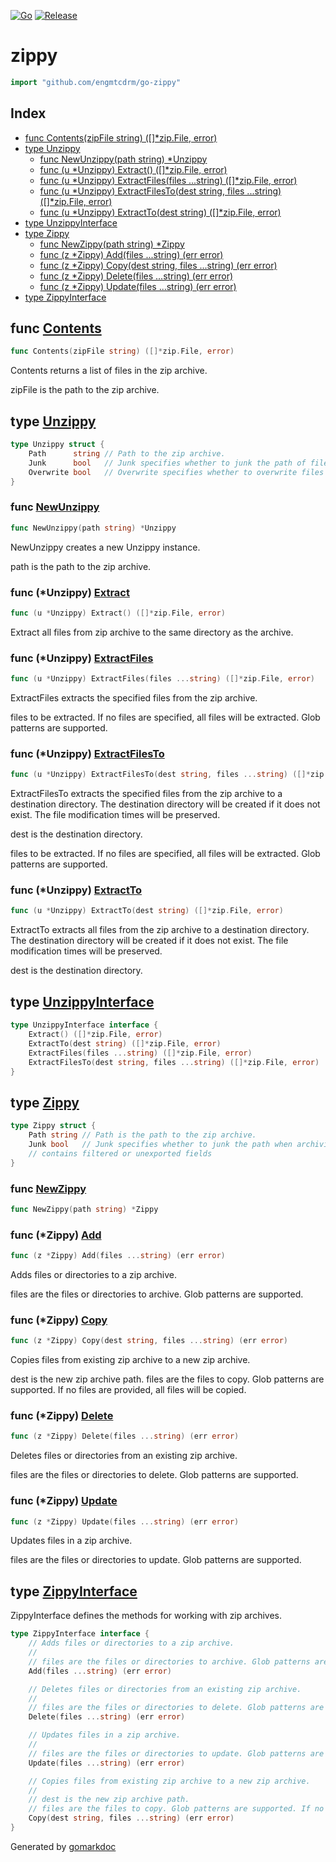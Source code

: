 <!-- Code generated by gomarkdoc. DO NOT EDIT -->

[![Go](https://github.com/engmtcdrm/go-zippy/actions/workflows/test.yml/badge.svg)](https://github.com/engmtcdrm/go-zippy/actions/workflows/test.yml)
[![Release](https://img.shields.io/github/v/release/engmtcdrm/go-zippy.svg?label=Latest%20Release)](https://github.com/engmtcdrm/go-zippy/releases/latest)

# zippy

```go
import "github.com/engmtcdrm/go-zippy"
```

## Index

- [func Contents\(zipFile string\) \(\[\]\*zip.File, error\)](<#Contents>)
- [type Unzippy](<#Unzippy>)
  - [func NewUnzippy\(path string\) \*Unzippy](<#NewUnzippy>)
  - [func \(u \*Unzippy\) Extract\(\) \(\[\]\*zip.File, error\)](<#Unzippy.Extract>)
  - [func \(u \*Unzippy\) ExtractFiles\(files ...string\) \(\[\]\*zip.File, error\)](<#Unzippy.ExtractFiles>)
  - [func \(u \*Unzippy\) ExtractFilesTo\(dest string, files ...string\) \(\[\]\*zip.File, error\)](<#Unzippy.ExtractFilesTo>)
  - [func \(u \*Unzippy\) ExtractTo\(dest string\) \(\[\]\*zip.File, error\)](<#Unzippy.ExtractTo>)
- [type UnzippyInterface](<#UnzippyInterface>)
- [type Zippy](<#Zippy>)
  - [func NewZippy\(path string\) \*Zippy](<#NewZippy>)
  - [func \(z \*Zippy\) Add\(files ...string\) \(err error\)](<#Zippy.Add>)
  - [func \(z \*Zippy\) Copy\(dest string, files ...string\) \(err error\)](<#Zippy.Copy>)
  - [func \(z \*Zippy\) Delete\(files ...string\) \(err error\)](<#Zippy.Delete>)
  - [func \(z \*Zippy\) Update\(files ...string\) \(err error\)](<#Zippy.Update>)
- [type ZippyInterface](<#ZippyInterface>)


<a name="Contents"></a>
## func [Contents](<https://github.com/engmtcdrm/go-zippy/blob/master/contents.go#L10>)

```go
func Contents(zipFile string) ([]*zip.File, error)
```

Contents returns a list of files in the zip archive.

zipFile is the path to the zip archive.

<a name="Unzippy"></a>
## type [Unzippy](<https://github.com/engmtcdrm/go-zippy/blob/master/unzip.go#L19-L23>)



```go
type Unzippy struct {
    Path      string // Path to the zip archive.
    Junk      bool   // Junk specifies whether to junk the path of files when extracting.
    Overwrite bool   // Overwrite specifies whether to overwrite files when extracting.
}
```

<a name="NewUnzippy"></a>
### func [NewUnzippy](<https://github.com/engmtcdrm/go-zippy/blob/master/unzip.go#L28>)

```go
func NewUnzippy(path string) *Unzippy
```

NewUnzippy creates a new Unzippy instance.

path is the path to the zip archive.

<a name="Unzippy.Extract"></a>
### func \(\*Unzippy\) [Extract](<https://github.com/engmtcdrm/go-zippy/blob/master/unzip.go#L91>)

```go
func (u *Unzippy) Extract() ([]*zip.File, error)
```

Extract all files from zip archive to the same directory as the archive.

<a name="Unzippy.ExtractFiles"></a>
### func \(\*Unzippy\) [ExtractFiles](<https://github.com/engmtcdrm/go-zippy/blob/master/unzip.go#L108>)

```go
func (u *Unzippy) ExtractFiles(files ...string) ([]*zip.File, error)
```

ExtractFiles extracts the specified files from the zip archive.

files to be extracted. If no files are specified, all files will be extracted. Glob patterns are supported.

<a name="Unzippy.ExtractFilesTo"></a>
### func \(\*Unzippy\) [ExtractFilesTo](<https://github.com/engmtcdrm/go-zippy/blob/master/unzip.go#L120>)

```go
func (u *Unzippy) ExtractFilesTo(dest string, files ...string) ([]*zip.File, error)
```

ExtractFilesTo extracts the specified files from the zip archive to a destination directory. The destination directory will be created if it does not exist. The file modification times will be preserved.

dest is the destination directory.

files to be extracted. If no files are specified, all files will be extracted. Glob patterns are supported.

<a name="Unzippy.ExtractTo"></a>
### func \(\*Unzippy\) [ExtractTo](<https://github.com/engmtcdrm/go-zippy/blob/master/unzip.go#L100>)

```go
func (u *Unzippy) ExtractTo(dest string) ([]*zip.File, error)
```

ExtractTo extracts all files from the zip archive to a destination directory. The destination directory will be created if it does not exist. The file modification times will be preserved.

dest is the destination directory.

<a name="UnzippyInterface"></a>
## type [UnzippyInterface](<https://github.com/engmtcdrm/go-zippy/blob/master/unzip.go#L12-L17>)



```go
type UnzippyInterface interface {
    Extract() ([]*zip.File, error)
    ExtractTo(dest string) ([]*zip.File, error)
    ExtractFiles(files ...string) ([]*zip.File, error)
    ExtractFilesTo(dest string, files ...string) ([]*zip.File, error)
}
```

<a name="Zippy"></a>
## type [Zippy](<https://github.com/engmtcdrm/go-zippy/blob/master/zip.go#L35-L41>)



```go
type Zippy struct {
    Path string // Path is the path to the zip archive.
    Junk bool   // Junk specifies whether to junk the path when archiving.
    // contains filtered or unexported fields
}
```

<a name="NewZippy"></a>
### func [NewZippy](<https://github.com/engmtcdrm/go-zippy/blob/master/zip.go#L43>)

```go
func NewZippy(path string) *Zippy
```



<a name="Zippy.Add"></a>
### func \(\*Zippy\) [Add](<https://github.com/engmtcdrm/go-zippy/blob/master/zip.go#L56>)

```go
func (z *Zippy) Add(files ...string) (err error)
```

Adds files or directories to a zip archive.

files are the files or directories to archive. Glob patterns are supported.

<a name="Zippy.Copy"></a>
### func \(\*Zippy\) [Copy](<https://github.com/engmtcdrm/go-zippy/blob/master/zip.go#L223>)

```go
func (z *Zippy) Copy(dest string, files ...string) (err error)
```

Copies files from existing zip archive to a new zip archive.

dest is the new zip archive path. files are the files to copy. Glob patterns are supported. If no files are provided, all files will be copied.

<a name="Zippy.Delete"></a>
### func \(\*Zippy\) [Delete](<https://github.com/engmtcdrm/go-zippy/blob/master/zip.go#L128>)

```go
func (z *Zippy) Delete(files ...string) (err error)
```

Deletes files or directories from an existing zip archive.

files are the files or directories to delete. Glob patterns are supported.

<a name="Zippy.Update"></a>
### func \(\*Zippy\) [Update](<https://github.com/engmtcdrm/go-zippy/blob/master/zip.go#L214>)

```go
func (z *Zippy) Update(files ...string) (err error)
```

Updates files in a zip archive.

files are the files or directories to update. Glob patterns are supported.

<a name="ZippyInterface"></a>
## type [ZippyInterface](<https://github.com/engmtcdrm/go-zippy/blob/master/zip.go#L12-L33>)

ZippyInterface defines the methods for working with zip archives.

```go
type ZippyInterface interface {
    // Adds files or directories to a zip archive.
    //
    // files are the files or directories to archive. Glob patterns are supported.
    Add(files ...string) (err error)

    // Deletes files or directories from an existing zip archive.
    //
    // files are the files or directories to delete. Glob patterns are supported.
    Delete(files ...string) (err error)

    // Updates files in a zip archive.
    //
    // files are the files or directories to update. Glob patterns are supported.
    Update(files ...string) (err error)

    // Copies files from existing zip archive to a new zip archive.
    //
    // dest is the new zip archive path.
    // files are the files to copy. Glob patterns are supported. If no files are provided, all files will be copied.
    Copy(dest string, files ...string) (err error)
}
```

Generated by [gomarkdoc](<https://github.com/princjef/gomarkdoc>)
